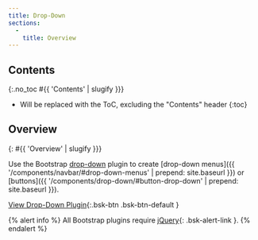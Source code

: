 ```yaml
---
title: Drop-Down
sections:
  -
    title: Overview
---
```


## Contents
{:.no_toc #{{ 'Contents' | slugify }}}

* Will be replaced with the ToC, excluding the "Contents" header
{:toc}

## Overview
{: #{{ 'Overview' | slugify }}}

Use the Bootstrap [drop-down](http://getbootstrap.com/javascript/#dropdowns) plugin to create
[drop-down menus]({{ '/components/navbar/#drop-down-menus' | prepend: site.baseurl }}) or
[buttons]({{ '/components/drop-down/#button-drop-down' | prepend: site.baseurl }}).

[View Drop-Down Plugin](http://getbootstrap.com/javascript/#dropdowns){:.bsk-btn .bsk-btn-default }

{% alert info %}
All Bootstrap plugins require [jQuery](https://jquery.com){: .bsk-alert-link }.
{% endalert %}
